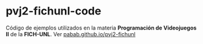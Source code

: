 # pvj2-fichunl-code 

Código de ejemplos utilizados en la materia **Programación de Videojuegos II** de la **FICH-UNL**. Ver [pabab.github.io/pvj2-fichunl](http://pabab.github.io/pvj2-fichunl)
